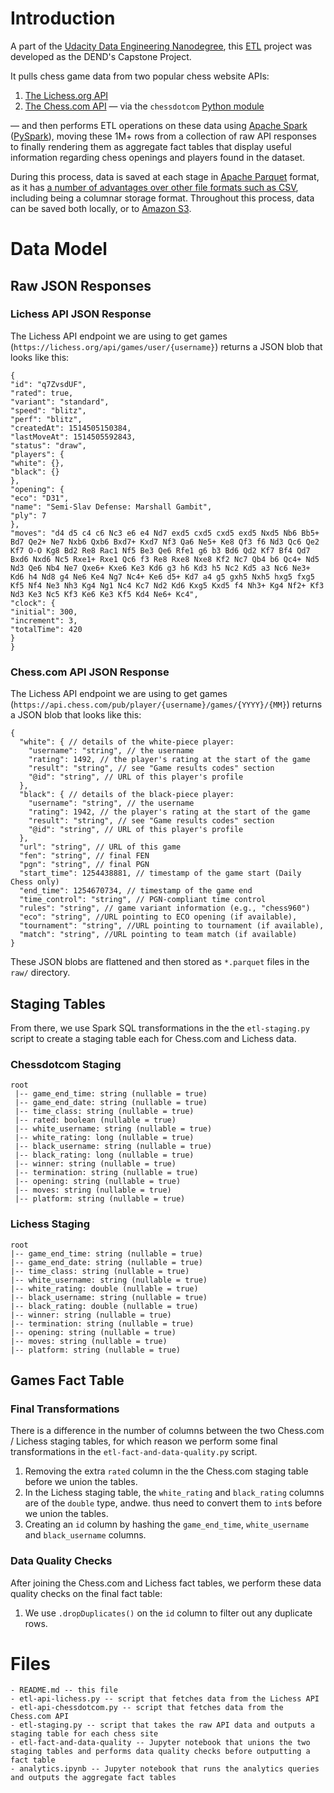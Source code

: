 # Introduction

A part of the [Udacity Data Engineering Nanodegree](https://www.udacity.com/course/data-engineer-nanodegree--nd027), this [ETL](https://en.wikipedia.org/wiki/Extract,_transform,_load) project was developed as the DEND's Capstone Project.

It pulls chess game data from two popular chess website APIs:

1) [The Lichess.org API](https://lichess.org/api)
2) [The Chess.com API](https://www.chess.com/news/view/published-data-api) — via the `chessdotcom` [Python module](https://pypi.org/project/chess.com/)

— and then performs ETL operations on these data using [Apache Spark](https://spark.apache.org/) ([PySpark](https://spark.apache.org/docs/latest/api/python/index.html)), moving these 1M+ rows from a collection of raw API responses to finally rendering them as aggregate fact tables that display useful information regarding chess openings and players found in the dataset.

During this process, data is saved at each stage in [Apache Parquet](https://parquet.apache.org/) format, as it has [a number of advantages over other file formats such as CSV](https://blog.openbridge.com/how-to-be-a-hero-with-powerful-parquet-google-and-amazon-f2ae0f35ee04), including being a columnar storage format. Throughout this process, data can be saved both locally, or to [Amazon S3](https://aws.amazon.com/s3/).

# Data Model

## Raw JSON Responses 

### Lichess API JSON Response
The Lichess API endpoint we are using to get games (`https://lichess.org/api/games/user/{username}`) returns a JSON blob that looks like this:

```
{
"id": "q7ZvsdUF",
"rated": true,
"variant": "standard",
"speed": "blitz",
"perf": "blitz",
"createdAt": 1514505150384,
"lastMoveAt": 1514505592843,
"status": "draw",
"players": {
"white": {},
"black": {}
},
"opening": {
"eco": "D31",
"name": "Semi-Slav Defense: Marshall Gambit",
"ply": 7
},
"moves": "d4 d5 c4 c6 Nc3 e6 e4 Nd7 exd5 cxd5 cxd5 exd5 Nxd5 Nb6 Bb5+ Bd7 Qe2+ Ne7 Nxb6 Qxb6 Bxd7+ Kxd7 Nf3 Qa6 Ne5+ Ke8 Qf3 f6 Nd3 Qc6 Qe2 Kf7 O-O Kg8 Bd2 Re8 Rac1 Nf5 Be3 Qe6 Rfe1 g6 b3 Bd6 Qd2 Kf7 Bf4 Qd7 Bxd6 Nxd6 Nc5 Rxe1+ Rxe1 Qc6 f3 Re8 Rxe8 Nxe8 Kf2 Nc7 Qb4 b6 Qc4+ Nd5 Nd3 Qe6 Nb4 Ne7 Qxe6+ Kxe6 Ke3 Kd6 g3 h6 Kd3 h5 Nc2 Kd5 a3 Nc6 Ne3+ Kd6 h4 Nd8 g4 Ne6 Ke4 Ng7 Nc4+ Ke6 d5+ Kd7 a4 g5 gxh5 Nxh5 hxg5 fxg5 Kf5 Nf4 Ne3 Nh3 Kg4 Ng1 Nc4 Kc7 Nd2 Kd6 Kxg5 Kxd5 f4 Nh3+ Kg4 Nf2+ Kf3 Nd3 Ke3 Nc5 Kf3 Ke6 Ke3 Kf5 Kd4 Ne6+ Kc4",
"clock": {
"initial": 300,
"increment": 3,
"totalTime": 420
}
}
```

### Chess.com API JSON Response

The Lichess API endpoint we are using to get games (`https://api.chess.com/pub/player/{username}/games/{YYYY}/{MM}`) returns a JSON blob that looks like this:

```
{
  "white": { // details of the white-piece player:
    "username": "string", // the username
    "rating": 1492, // the player's rating at the start of the game
    "result": "string", // see "Game results codes" section
    "@id": "string", // URL of this player's profile
  },
  "black": { // details of the black-piece player:
    "username": "string", // the username
    "rating": 1942, // the player's rating at the start of the game
    "result": "string", // see "Game results codes" section
    "@id": "string", // URL of this player's profile
  },
  "url": "string", // URL of this game
  "fen": "string", // final FEN
  "pgn": "string", // final PGN
  "start_time": 1254438881, // timestamp of the game start (Daily Chess only)
  "end_time": 1254670734, // timestamp of the game end
  "time_control": "string", // PGN-compliant time control
  "rules": "string", // game variant information (e.g., "chess960")
  "eco": "string", //URL pointing to ECO opening (if available),
  "tournament": "string", //URL pointing to tournament (if available),  
  "match": "string", //URL pointing to team match (if available)  
}
```

These JSON blobs are flattened and then stored as `*.parquet` files in the `raw/` directory.

## Staging Tables

From there, we use Spark SQL transformations in the the `etl-staging.py`  script to create a staging table each for Chess.com and Lichess data.

### Chessdotcom Staging

```
root
 |-- game_end_time: string (nullable = true)
 |-- game_end_date: string (nullable = true)
 |-- time_class: string (nullable = true)
 |-- rated: boolean (nullable = true)
 |-- white_username: string (nullable = true)
 |-- white_rating: long (nullable = true)
 |-- black_username: string (nullable = true)
 |-- black_rating: long (nullable = true)
 |-- winner: string (nullable = true)
 |-- termination: string (nullable = true)
 |-- opening: string (nullable = true)
 |-- moves: string (nullable = true)
 |-- platform: string (nullable = true)
 ```

 ### Lichess Staging

 ```
 root
 |-- game_end_time: string (nullable = true)
 |-- game_end_date: string (nullable = true)
 |-- time_class: string (nullable = true)
 |-- white_username: string (nullable = true)
 |-- white_rating: double (nullable = true)
 |-- black_username: string (nullable = true)
 |-- black_rating: double (nullable = true)
 |-- winner: string (nullable = true)
 |-- termination: string (nullable = true)
 |-- opening: string (nullable = true)
 |-- moves: string (nullable = true)
 |-- platform: string (nullable = true)

 ```

## Games Fact Table

### Final Transformations

There is a difference in the number of columns between the two Chess.com / Lichess staging tables, for which reason we perform some final transformations in the `etl-fact-and-data-quality.py` script.

1) Removing the extra `rated` column in the the Chess.com staging table before we union the tables.
2) In the Lichess staging table, the `white_rating` and `black_rating` columns are of the `double` type, andwe. thus need to convert them to `int`s before we union the tables.
3) Creating an `id` column by hashing the `game_end_time`, `white_username` and `black_username` columns.

### Data Quality Checks

After joining the Chess.com and Lichess fact tables, we perform these data quality checks on the final fact table:

1) We use `.dropDuplicates()` on the `id` column to filter out any duplicate rows.


# Files
```
- README.md -- this file
- etl-api-lichess.py -- script that fetches data from the Lichess API
- etl-api-chessdotcom.py -- script that fetches data from the Chess.com API
- etl-staging.py -- script that takes the raw API data and outputs a staging table for each chess site
- etl-fact-and-data-quality -- Jupyter notebook that unions the two staging tables and performs data quality checks before outputting a fact table
- analytics.ipynb -- Jupyter notebook that runs the analytics queries and outputs the aggregate fact tables
```